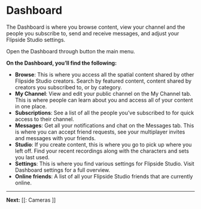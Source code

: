 # Dashboard

The Dashboard is where you browse content, view your channel and the people you subscribe to, send and receive messages, and adjust your Flipside Studio settings.

Open the Dashboard through button the main menu.

**On the Dashboard, you’ll find the following:**

*  **Browse**:  This is where you access all the spatial content shared by other Flipside Studio creators.  Search by featured content, content shared by creators you subscribed to, or by category.
*  **My Channel**: View and edit your public channel on the My Channel tab.  This is where people can learn about you and access all of your content in one place.
*  **Subscriptions**: See a list of all the people you’ve subscribed to for quick access to their channel.
*  **Messages**: Get all your notifications and chat on the Messages tab.  This is where you can accept friend requests, see your multiplayer invites and messages with your friends.
*  **Studio**: If you create content, this is where you go to pick up where you left off.  Find your recent recordings along with the characters and sets you last used.
*  **Settings**: This is where you find various settings for Flipside Studio.  Visit  Dashboard settings for a full overview.
*  **Online friends**:  A list of all your Flipside Studio friends that are currently online.

---

**Next:** [[: Cameras ]]

